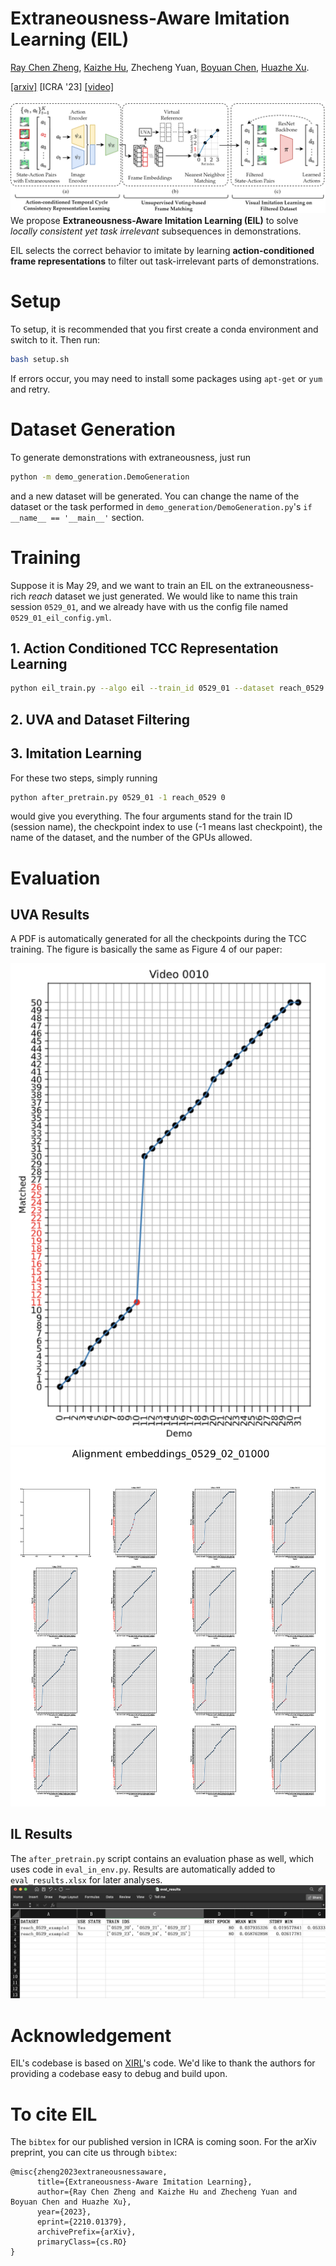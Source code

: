 # Extraneousness-Aware Imitation Learning (EIL)

[Ray Chen Zheng](https://zhengrc19.github.io), [Kaizhe Hu](https://scholar.google.com/citations?user=mPpYLhcAAAAJ), Zhecheng Yuan, [Boyuan Chen](https://people.csail.mit.edu/boyuanc/), [Huazhe Xu](http://hxu.rocks).

[[arxiv]](https://arxiv.org/abs/2210.01379) [ICRA '23] [[video]](https://sites.google.com/view/eil-website/)

![img](img/eil.png)
We propose **Extraneousness-Aware Imitation Learning (EIL)** to solve *locally consistent yet task irrelevant* subsequences in demonstrations.

EIL selects the correct behavior to imitate by learning **action-conditioned frame representations** to filter out task-irrelevant parts of demonstrations. 

# Setup
To setup, it is recommended that you first create a conda environment and switch to it. Then run:
```bash
bash setup.sh
```
If errors occur, you may need to install some packages using `apt-get` or `yum` and retry.

# Dataset Generation
To generate demonstrations with extraneousness, just run
```bash
python -m demo_generation.DemoGeneration
```
and a new dataset will be generated. You can change the name of the dataset or the task performed in `demo_generation/DemoGeneration.py`'s `if __name__ == '__main__'` section.

# Training
Suppose it is May 29, and we want to train an EIL on the extraneousness-rich *reach* dataset we just generated. We would like to name this train session `0529_01`, and we already have with us the config file named `0529_01_eil_config.yml`.
## 1. Action Conditioned TCC Representation Learning
```bash
python eil_train.py --algo eil --train_id 0529_01 --dataset reach_0529
```
## 2. UVA and Dataset Filtering
## 3. Imitation Learning
For these two steps, simply running
```bash
python after_pretrain.py 0529_01 -1 reach_0529 0
```
would give you everything.
The four arguments stand for the train ID (session name), the checkpoint index to use (-1 means last checkpoint), the name of the dataset, and the number of the GPUs allowed.

# Evaluation
## UVA Results
A PDF is automatically generated for all the checkpoints during the TCC training. The figure is basically the same as Figure 4 of our paper:

![video10](img/video10.png)
![all-videos](img/all_videos.png)

## IL Results
The `after_pretrain.py` script contains an evaluation phase as well, which uses code in `eval_in_env.py`. Results are automatically added to `eval_results.xlsx` for later analyses.
![excel](img/excel.png)

# Acknowledgement
EIL's codebase is based on [XIRL](https://github.com/google-research/google-research/tree/master/xirl)'s code. We'd like to thank the authors for providing a codebase easy to debug and build upon.

# To cite EIL
The `bibtex` for our published version in ICRA is coming soon. For the arXiv preprint, you can cite us through `bibtex`:
```
@misc{zheng2023extraneousnessaware,
      title={Extraneousness-Aware Imitation Learning}, 
      author={Ray Chen Zheng and Kaizhe Hu and Zhecheng Yuan and Boyuan Chen and Huazhe Xu},
      year={2023},
      eprint={2210.01379},
      archivePrefix={arXiv},
      primaryClass={cs.RO}
}
```